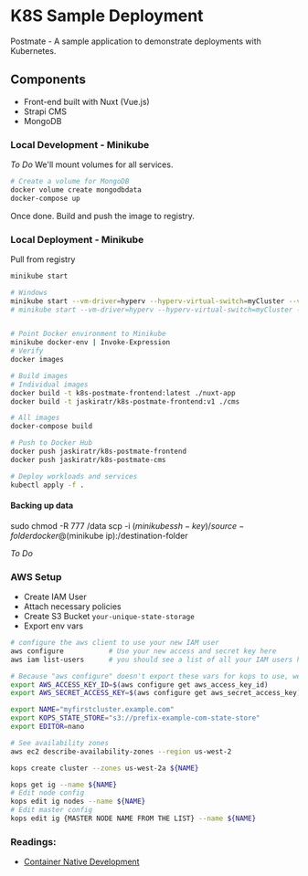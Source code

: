 # K8S Sample Deployment

Postmate - A sample application to demonstrate deployments with Kubernetes.

## Components

- Front-end built with Nuxt (Vue.js)
- Strapi CMS
- MongoDB

### Local Development - Minikube

_To Do_
We'll mount volumes for all services.

```sh
# Create a volume for MongoDB
docker volume create mongodbdata
docker-compose up
```

Once done. Build and push the image to registry.

### Local Deployment - Minikube

Pull from registry

```sh
minikube start

# Windows
minikube start --vm-driver=hyperv --hyperv-virtual-switch=myCluster --v=7
# minikube start --vm-driver=hyperv --hyperv-virtual-switch=myCluster --mount --mount-string="D:\Git\k8s-sample-deployment:/data/postmate" --v=3


# Point Docker environment to Minikube
minikube docker-env | Invoke-Expression
# Verify
docker images

# Build images
# Individual images
docker build -t k8s-postmate-frontend:latest ./nuxt-app
docker build -t jaskiratr/k8s-postmate-frontend:v1 ./cms

# All images
docker-compose build

# Push to Docker Hub
docker push jaskiratr/k8s-postmate-frontend
docker push jaskiratr/k8s-postmate-cms

# Deploy workloads and services
kubectl apply -f .
```

#### Backing up data

sudo chmod -R 777 /data
scp -i $(minikube ssh-key) /source-folder docker@$(minikube ip):/destination-folder

_To Do_

### AWS Setup

- Create IAM User
- Attach necessary policies
- Create S3 Bucket `your-unique-state-storage`
- Export env vars

```sh
# configure the aws client to use your new IAM user
aws configure           # Use your new access and secret key here
aws iam list-users      # you should see a list of all your IAM users here

# Because "aws configure" doesn't export these vars for kops to use, we export them now
export AWS_ACCESS_KEY_ID=$(aws configure get aws_access_key_id)
export AWS_SECRET_ACCESS_KEY=$(aws configure get aws_secret_access_key)

export NAME="myfirstcluster.example.com"
export KOPS_STATE_STORE="s3://prefix-example-com-state-store"
export EDITOR=nano

# See availability zones
aws ec2 describe-availability-zones --region us-west-2

kops create cluster --zones us-west-2a ${NAME}

kops get ig --name ${NAME}
# Edit node config
kops edit ig nodes --name ${NAME}
# Edit master config
kops edit ig {MASTER NODE NAME FROM THE LIST} --name ${NAME}
```

### Readings:

- [Container Native Development](https://cloudblogs.microsoft.com/opensource/2018/04/23/5-reasons-you-should-be-doing-container-native-development/)
